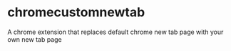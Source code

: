 # chromecustomnewtab
A chrome extension that replaces default chrome new tab page with your own new tab page
